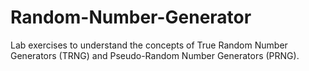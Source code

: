 # Random-Number-Generator
Lab exercises to understand the concepts of True Random Number Generators (TRNG) and Pseudo-Random Number Generators (PRNG).
